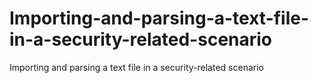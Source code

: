 # Importing-and-parsing-a-text-file-in-a-security-related-scenario
Importing and parsing a text file in a security-related scenario

